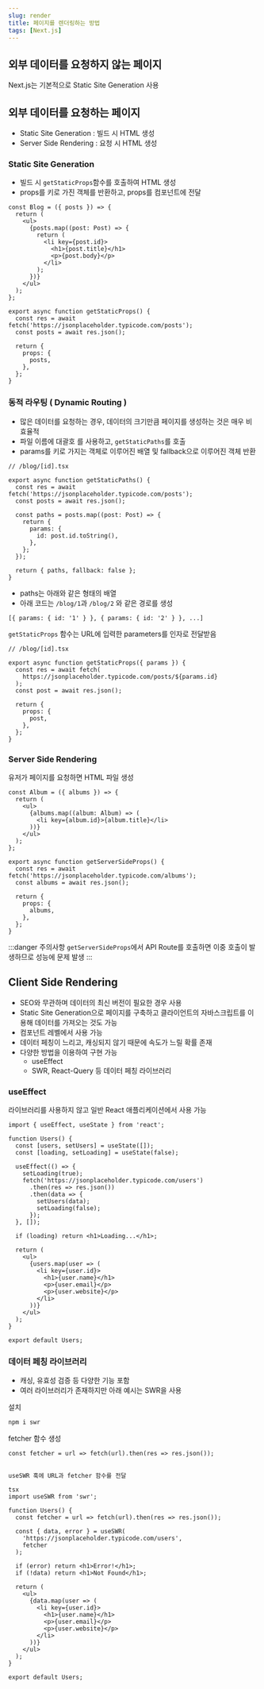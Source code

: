 ```yaml
---
slug: render
title: 페이지를 렌더링하는 방법
tags: [Next.js]
---
```


## 외부 데이터를 요청하지 않는 페이지

Next.js는 기본적으로 Static Site Generation 사용

## 외부 데이터를 요청하는 페이지

- Static Site Generation : 빌드 시 HTML 생성
- Server Side Rendering : 요청 시 HTML 생성

### Static Site Generation

- 빌드 시 `getStaticProps`함수를 호출하여 HTML 생성
- props를 키로 가진 객체를 반환하고, props를 컴포넌트에 전달

```tsx
const Blog = ({ posts }) => {
  return (
    <ul>
      {posts.map((post: Post) => {
        return (
          <li key={post.id}>
            <h1>{post.title}</h1>
            <p>{post.body}</p>
          </li>
        );
      })}
    </ul>
  );
};

export async function getStaticProps() {
  const res = await fetch('https://jsonplaceholder.typicode.com/posts');
  const posts = await res.json();

  return {
    props: {
      posts,
    },
  };
}
```

### 동적 라우팅 ( Dynamic Routing )

- 많은 데이터를 요청하는 경우, 데이터의 크기만큼 페이지를 생성하는 것은 매우 비효율적
- 파일 이름에 대괄호 를 사용하고, `getStaticPaths`를 호출
- params를 키로 가지는 객체로 이루어진 배열 및 fallback으로 이루어진 객체 반환

```tsx
// /blog/[id].tsx

export async function getStaticPaths() {
  const res = await fetch('https://jsonplaceholder.typicode.com/posts');
  const posts = await res.json();

  const paths = posts.map((post: Post) => {
    return {
      params: {
        id: post.id.toString(),
      },
    };
  });

  return { paths, fallback: false };
}
```

- paths는 아래와 같은 형태의 배열
- 아래 코드는 `/blog/1`과 `/blog/2` 와 같은 경로를 생성

```tsx
[{ params: { id: '1' } }, { params: { id: '2' } }, ...]
```

`getStaticProps` 함수는 URL에 입력한 parameters를 인자로 전달받음

```tsx
// /blog/[id].tsx

export async function getStaticProps({ params }) {
  const res = await fetch(
    https://jsonplaceholder.typicode.com/posts/${params.id}
  );
  const post = await res.json();

  return {
    props: {
      post,
    },
  };
}
```

### Server Side Rendering

유저가 페이지를 요청하면 HTML 파일 생성

```tsx
const Album = ({ albums }) => {
  return (
    <ul>
      {albums.map((album: Album) => (
        <li key={album.id}>{album.title}</li>
      ))}
    </ul>
  );
};

export async function getServerSideProps() {
  const res = await fetch('https://jsonplaceholder.typicode.com/albums');
  const albums = await res.json();

  return {
    props: {
      albums,
    },
  };
}
```

:::danger 주의사항
`getServerSideProps`에서 API Route를 호출하면 이중 호출이 발생하므로 성능에 문제 발생
:::

## Client Side Rendering

- SEO와 무관하며 데이터의 최신 버전이 필요한 경우 사용
- Static Site Generation으로 페이지를 구축하고 클라이언트의 자바스크립트를 이용해 데이터를 가져오는 것도 가능
- 컴포넌트 레벨에서 사용 가능
- 데이터 페칭이 느리고, 캐싱되지 않기 때문에 속도가 느릴 확률 존재
- 다양한 방법을 이용하여 구현 가능
  - useEffect
  - SWR, React-Query 등 데이터 페칭 라이브러리

### useEffect

라이브러리를 사용하지 않고 일반 React 애플리케이션에서 사용 가능

```tsx
import { useEffect, useState } from 'react';

function Users() {
  const [users, setUsers] = useState([]);
  const [loading, setLoading] = useState(false);

  useEffect(() => {
    setLoading(true);
    fetch('https://jsonplaceholder.typicode.com/users')
      .then(res => res.json())
      .then(data => {
        setUsers(data);
        setLoading(false);
      });
  }, []);

  if (loading) return <h1>Loading...</h1>;

  return (
    <ul>
      {users.map(user => (
        <li key={user.id}>
          <h1>{user.name}</h1>
          <p>{user.email}</p>
          <p>{user.website}</p>
        </li>
      ))}
    </ul>
  );
}

export default Users;
```

### 데이터 페칭 라이브러리

- 캐싱, 유효성 검증 등 다양한 기능 포함
- 여러 라이브러리가 존재하지만 아래 예시는 SWR을 사용

설치

```zsh
npm i swr
```

fetcher 함수 생성

```tsx
const fetcher = url => fetch(url).then(res => res.json());


useSWR 훅에 URL과 fetcher 함수를 전달

tsx
import useSWR from 'swr';

function Users() {
  const fetcher = url => fetch(url).then(res => res.json());

  const { data, error } = useSWR(
    'https://jsonplaceholder.typicode.com/users',
    fetcher
  );

  if (error) return <h1>Error!</h1>;
  if (!data) return <h1>Not Found</h1>;

  return (
    <ul>
      {data.map(user => (
        <li key={user.id}>
          <h1>{user.name}</h1>
          <p>{user.email}</p>
          <p>{user.website}</p>
        </li>
      ))}
    </ul>
  );
}

export default Users;
```
